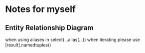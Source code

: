 # Notes for myself

## Entity Relationship Diagram

when using aliases in select(...alias(...))
when iterating please use [result].namedtuples()
